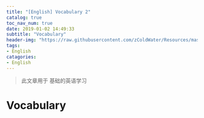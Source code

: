 ```yaml
---
title: "[English] Vocabulary 2"
catalog: true
toc_nav_num: true
date: 2019-01-02 14:49:33
subtitle: "Vocabulary"
header-img: "https://raw.githubusercontent.com/zColdWater/Resources/master/Images/city-593145.jpg"
tags:
- English
catagories:
- English
---
```


> 此文章用于 基础的英语学习

Vocabulary
=======








